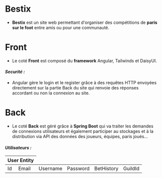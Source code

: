 # Bestix

- **Bestix** est un site web permettant d'organiser des compétitions de **paris sur le foot** entre amis ou pour une communauté.

# Front

- Le coté **Front** est composé du **framework** Angular, Tailwinds et DaisyUI.

_<h4>Securité :</h4>_

- Angular gère le login et le register grâce à des requêtes HTTP envoyées directement sur la partie Back du site qui renvoie des réponses accordant ou non la connexion au site.

# Back

- Le coté **Back** est géré grâce à **Spring Boot** qui va traiter les demandes de connexions utilisateurs et également participer au stockages et à la distribution via API des données des joueurs, équipes, paris joués...

_<h4>Utilisateurs :</h4>_

<table>
    <thead>
        <tr>
            <th colspan="2">User Entity</th>
        </tr>
    </thead>
    <tbody>
        <tr>
            <td>Id</td>
            <td>Email</td>
            <td>Username</td>
            <td>Password</td>
            <td>BetHistory</td>
            <td>GuildId</td>
        </tr>
    </tbody>
</table>
